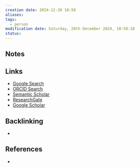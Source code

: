 ```yaml
---
creation date: 2024-12-28 10:58
aliases: 
tags:
  - person
modification date: Saturday, 28th December 2024, 10:58:18
status:
---
```


## Notes

## Links

- [Google Search](https://www.google.com/search?q=Duarte+Folgado)
- [ORCID Search](https://orcid.org/orcid-search/search?searchQuery=Duarte%20Folgado)
- [Semantic Scholar](https://www.semanticscholar.org/search?q=Duarte%20Folgado&sort=relevance)
- [ResearchGate](https://www.researchgate.net/search?q=Duarte%20Folgado)
- [Google Scholar](https://scholar.google.com/scholar?q=Duarte+Folgado)

## Backlinking
+ 

## References
+ 

